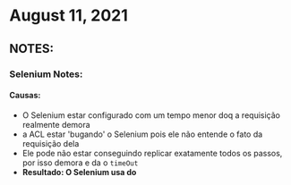 # August 11, 2021

## NOTES:


### Selenium Notes:

#### Causas:
- O Selenium estar configurado com um tempo menor doq a requisição realmente demora
- a ACL estar 'bugando' o Selenium pois ele não entende o fato da requisição dela
- Ele pode não estar conseguindo replicar exatamente todos os passos, por isso demora e da o `timeOut` 
- **Resultado: O Selenium usa do** 